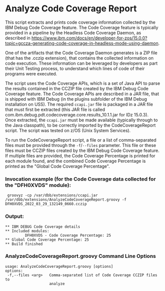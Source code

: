 # Analyze Code Coverage Report

This script extracts and prints code coverage information collected by the IBM Debug Code Coverage feature.
The Code Coverage feature is typically provided in a pipeline by the Headless Code Coverage Daemon, as described in https://www.ibm.com/docs/en/developer-for-zos/15.0.0?topic=gccza-generating-code-coverage-in-headless-mode-using-daemon.

One of the artifacts that the Code Coverage Daemon generates is a ZIP file (that has the .cczip extension), that contains the collected information on code execution.
These information can be leveraged by developers as part their Unit Testing process, to understand which lines of code of their programs were executed.

The script uses the Code Coverage APIs, which is a set of Java API to parse the results contained in the CCZIP file created by the IBM Debug Code Coverage feature.
The Code Coverage APIs are described in a JAR file, that is shipped with IBM Debug (in the plugins subfolder of the IBM Debug installation on USS).
The required `ccapi.jar` file is packaged in a JAR file that must first be extracted (this JAR file is called com.ibm.debug.pdt.codecoverage.core.results_10.1.1.jar for IDz 15.0.3). Once extracted, the `ccapi.jar` must be made available (typically through to the Java classpath), to be correctly imported by the CodeCoverageReport script.
The script was tested on z/OS (Unix System Services).

To run the CodeCoverageReport script, a file or a list of comma-separated files must be provided through the `-f`/`--files` parameter. This file or these files must be CCZIP files created by the IBM Debug Code Coverage feature.
If multiple files are provided, the Code Coverage Percentage is printed for each module found, and the combined Code Coverage Percentage is printed as the "Global Code Coverage Percentage".

### Invocation example (for the Code Coverage data collected for the "DFH0XVDS" module):
``` 
 groovyz -cp /var/dbb/extensions/ccapi.jar /var/dbb/extensions/AnalyzeCodeCoverageReport.groovy -f DFH0XVDS_2022_03_29_132149_0660.cczip
```

### Output:
```
** IBM DEBUG Code Coverage details
** Included modules:
         DFH0XVDS - Code Coverage Percentage: 25
** Global Code Coverage Percentage: 25
** Build finished
```

### AnalyzeCodeCoverageReport.groovy Command Line Options
```
usage: AnalyzeCodeCoverageReport.groovy [options]
options:
 -f,--files <arg>   Comma-separated list of Code Coverage CCZIP files to
                    analyze
```
